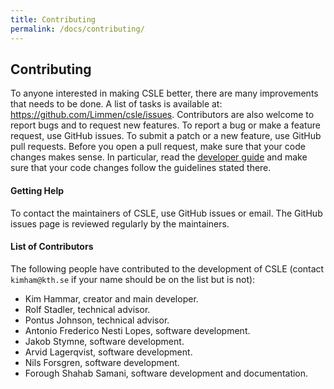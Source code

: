 ```yaml
---
title: Contributing
permalink: /docs/contributing/
---
```


## Contributing

To anyone interested in making CSLE better, there are many improvements that needs to be done. 
A list of tasks is available at:
<a href="https://github.com/Limmen/csle/issues">https://github.com/Limmen/csle/issues</a>. 
Contributors are also welcome to report bugs and to request new features. 
To report a bug or make a feature request, 
use GitHub issues. 
To submit a patch or a new feature, use GitHub pull requests. 
Before you open a pull request, make sure that your code changes makes sense. 
In particular, read the <a href="limmen.dev/csle/docs/developer-guide">developer guide</a>
and make sure that your code changes follow the guidelines stated there.

#### Getting Help

To contact the maintainers of CSLE, use GitHub issues or email. 
The GitHub issues page is reviewed regularly by the maintainers.

#### List of Contributors

The following people have contributed to the development of CSLE (contact `kimham@kth.se` if your name 
should be on the list but is not):

- Kim Hammar, creator and main developer.
- Rolf Stadler, technical advisor.
- Pontus Johnson, technical advisor.
- Antonio Frederico Nesti Lopes, software development.
- Jakob Stymne, software development. 
- Arvid Lagerqvist, software development.
- Nils Forsgren, software development.
- Forough Shahab Samani, software development and documentation.